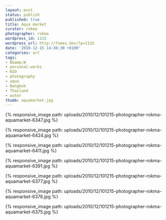 ```yaml
---
layout: post
status: publish
published: true
title: Aqua market
curator: rokma
photographer: rokma
wordpress_id: 1132
wordpress_url: http://fumes.dev/?p=1132
date: '2010-12-15 14:30:30 +0100'
categories: art
tags:
- B&amp;W
- personal-works
- H2O
- photography
- aqua
- Bangkok
- Thailand
- water
thumb: aquamarket.jpg
---
```


{% responsive_image path: uploads/2010/12/101215-photographer-rokma-aquamarket-6347.jpg %}

{% responsive_image path: uploads/2010/12/101215-photographer-rokma-aquamarket-6424.jpg %}

{% responsive_image path: uploads/2010/12/101215-photographer-rokma-aquamarket-6411.jpg %}

{% responsive_image path: uploads/2010/12/101215-photographer-rokma-aquamarket-6391.jpg %}

{% responsive_image path: uploads/2010/12/101215-photographer-rokma-aquamarket-6377.jpg %}

{% responsive_image path: uploads/2010/12/101215-photographer-rokma-aquamarket-6376.jpg %}

{% responsive_image path: uploads/2010/12/101215-photographer-rokma-aquamarket-6375.jpg %}

